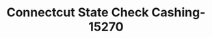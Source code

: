 ---
f_zip-code: 6477
f_state-code: CT
title: Connectcut State Check Cashing-15270
f_phone: 203-795-0236
f_city-only: Orange
f_address: 153 Boston Post Rd Orang
f_location-unique-id: '15270'
slug: connectcut-state-check-cashing-15270
updated-on: '2024-05-30T13:46:58.046Z'
created-on: '2024-05-30T13:36:59.803Z'
published-on: '2024-05-30T13:54:32.469Z'
f_city-state: cms/city/orange-ct.md
f_company: cms/company/connectcut-state-check-cashing.md
f_state: cms/state/connecticut.md
layout: '[payday-loan].html'
tags: payday-loan
---